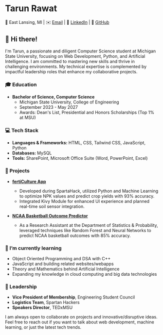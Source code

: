 # Tarun Rawat

📍 East Lansing, MI | ✉️ [Email](mailto:rawattar@msu.edu) | 🔗 [LinkedIn](https://linkedin.com/in/tarun05rawat) | 🐙 [GitHub](https://github.com/tarun05rawat)

## 👋 Hi there!

I'm Tarun, a passionate and diligent Computer Science student at Michigan State University, focusing on Web Development, Python, and Artificial Intelligence. 
I am committed to mastering new skills and thrive in challenging environments. 
My technical expertise is complemented by impactful leadership roles that enhance my collaborative projects.

### 🎓 Education

- **Bachelor of Science, Computer Science**
  - Michigan State University, College of Engineering
  - September 2023 - May 2027
  - Awards: Dean's List, Presidential and Honors Scholarships (Top 1% at MSU)

### 💻 Tech Stack

- **Languages & Frameworks:** HTML, CSS, Tailwind CSS, JavaScript, Python
- **Databases:** MySQL
- **Tools:** SharePoint, Microsoft Office Suite (Word, PowerPoint, Excel)

### 🚀 Projects

- **[fertiCulture App](https://github.com/tarun05rawat/fertiCulture)**
  - Developed during SpartaHack, utilized Python and Machine Learning to optimize NPK values and predict crop yields with 93% accuracy.
  - Integrated Kivy Module for enhanced UI experience and planned real-time soil sensor integration.

- **[NCAA Basketball Outcome Predictor](https://github.com/tarun05rawat/NCAA-Basketball-Outcome-Predictor)**
  - As a Research Assistant at the Department of Statistics & Probability, leveraged techniques like Random Forest and Neural Networks to predict NCAA basketball outcomes with 85% accuracy.

### 🌱 I’m currently learning
- Object Oriented Programming and DSA with C++
- JavaScript and building related websites/webapps
- Theory and Mathematics behind Artificial Intelligence
- Expanding my knowledge in cloud computing and big data technologies

### 👥 Leadership
- **Vice President of Membership**, Engineering Student Council
- **Logistics Team**, Spartan Hackers
- **Speakers Director**, TEDxMSU

I am always open to collaborate on projects and innovative/disruptive ideas. Feel free to reach out if you want to talk about web development, machine learning, or just the latest tech trends.


